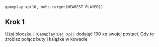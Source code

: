 ```blocks
gameplay.xp(10, mobs.target(NEAREST_PLAYER))

```
## Krok 1
Użyj bloczka ``||Gameplay:Daj xp||`` dodająć 100 xp swojej postaci. Gdy to zrobisz połącz buty i książke w kowadle
